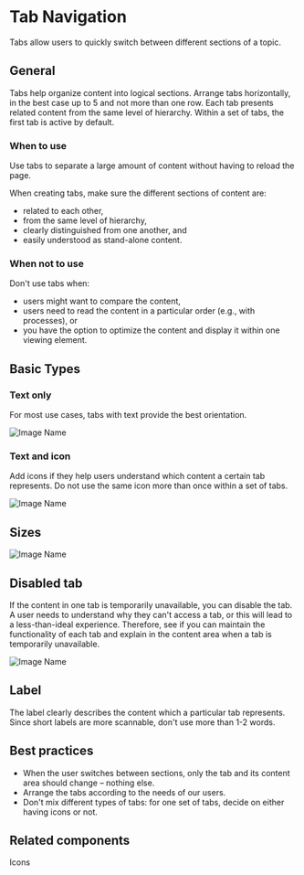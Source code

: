 # Tab Navigation

Tabs allow users to quickly switch between different sections of a topic.

## General

Tabs help organize content into logical sections. Arrange tabs horizontally, in the best case up to 5 and not more than one row. Each tab presents related content from the same level of hierarchy. Within a set of tabs, the first tab is active by default.

### When to use

Use tabs to separate a large amount of content without having to reload the page.

When creating tabs, make sure the different sections of content are:

*	related to each other,
*	from the same level of hierarchy,
*	clearly distinguished from one another, and
*	easily understood as stand-alone content.

### When not to use

Don't use tabs when:

*	users might want to compare the content,
*	users need to read the content in a particular order (e.g., with processes), or
*	you have the option to optimize the content and display it within one viewing element.

## Basic Types

### Text only

For most use cases, tabs with text provide the best orientation.

![Image Name](assets/3_components/tab-navigation/tab_navigation_textonly.png)

### Text and icon

Add icons if they help users understand which content a certain tab represents. Do not use the same icon more than once within a set of tabs.

![Image Name](assets/3_components/tab-navigation/tab_navigation_icon-text.png)

## Sizes

![Image Name](assets/3_components/tab-navigation/tab_navigation_sizes.png)

## Disabled tab

If the content in one tab is temporarily unavailable, you can disable the tab.
A user needs to understand why they can't access a tab, or this will lead to a less-than-ideal experience. Therefore, see if you can maintain the functionality of each tab and explain in the content area when a tab is temporarily unavailable.

![Image Name](assets/3_components/tab-navigation/tab_navigation_disabled.png)

## Label

The label clearly describes the content which a particular tab represents. Since short labels are more scannable, don't use more than 1-2 words.

## Best practices

*	When the user switches between sections, only the tab and its content area should change – nothing else.
*	Arrange the tabs according to the needs of our users.
*	Don't mix different types of tabs: for one set of tabs, decide on either having icons or not.


## Related components

Icons
